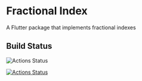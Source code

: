 # Fractional Index

A Flutter package that implements fractional indexes

## Build Status

![Actions Status](https://github.com/rive-app/fractional-dart/workflows/.github/workflows/dart.yml/badge.svg)

[![Actions Status](https://github.com/rive-app/fractional-dart/workflows/Dart%20CI/badge.svg)](https://github.com/rive-app/fractional-dart/actions)
